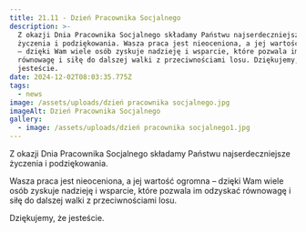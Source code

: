 ```yaml
---
title: 21.11 - Dzień Pracownika Socjalnego
description: >-
  Z okazji Dnia Pracownika Socjalnego składamy Państwu najserdeczniejsze
  życzenia i podziękowania. Wasza praca jest nieoceniona, a jej wartość ogromna
  – dzięki Wam wiele osób zyskuje nadzieję i wsparcie, które pozwala im odzyskać
  równowagę i siłę do dalszej walki z przeciwnościami losu. Dziękujemy, że
  jesteście.
date: 2024-12-02T08:03:35.775Z
tags:
  - news
image: /assets/uploads/dzień pracownika socjalnego.jpg
imageAlt: Dzień Pracownika Socjalnego
gallery:
  - image: /assets/uploads/dzień pracownika socjalnego1.jpg
---
```

Z okazji Dnia Pracownika Socjalnego składamy Państwu najserdeczniejsze życzenia i podziękowania.

Wasza praca jest nieoceniona, a jej wartość ogromna – dzięki Wam wiele osób zyskuje nadzieję i wsparcie, które pozwala im odzyskać równowagę i siłę do dalszej walki z przeciwnościami losu.

Dziękujemy, że jesteście.
